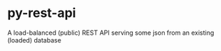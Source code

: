# py-rest-api
A load-balanced (public) REST API serving some json from an existing (loaded) database
